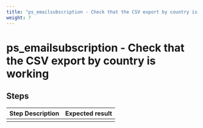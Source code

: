 ```yaml
---
title: "ps_emailsubscription - Check that the CSV export by country is working"
weight: 7
---
```


# ps_emailsubscription - Check that the CSV export by country is working
## Steps
| Step Description | Expected result |
| ----- | ----- |
|  |  |
